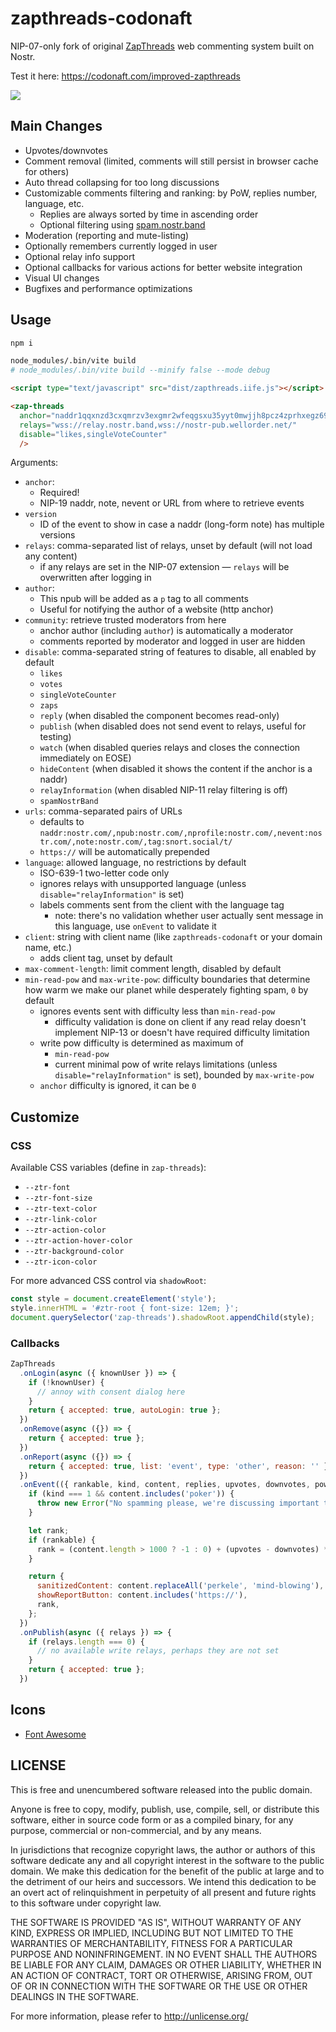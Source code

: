 # zapthreads-codonaft

NIP-07-only fork of original [ZapThreads](https://github.com/franzaps/zapthreads#readme) web commenting system built on Nostr.

Test it here: https://codonaft.com/improved-zapthreads

![](https://codonaft.com/assets/img/zapthreads-codonaft.webp)

## Main Changes
 - Upvotes/downvotes
 - Comment removal (limited, comments will still persist in browser cache for others)
 - Auto thread collapsing for too long discussions
 - Customizable comments filtering and ranking: by PoW, replies number, language, etc.
    - Replies are always sorted by time in ascending order
    - Optional filtering using [spam.nostr.band](https://spam.nostr.band)
 - Moderation (reporting and mute-listing)
 - Optionally remembers currently logged in user
 - Optional relay info support
 - Optional callbacks for various actions for better website integration
 - Visual UI changes
 - Bugfixes and performance optimizations

## Usage

```bash
npm i

node_modules/.bin/vite build
# node_modules/.bin/vite build --minify false --mode debug
```

```html
<script type="text/javascript" src="dist/zapthreads.iife.js"></script>

<zap-threads
  anchor="naddr1qqxnzd3cxqmrzv3exgmr2wfeqgsxu35yyt0mwjjh8pcz4zprhxegz69t4wr9t74vk6zne58wzh0waycrqsqqqa28pjfdhz"
  relays="wss://relay.nostr.band,wss://nostr-pub.wellorder.net/"
  disable="likes,singleVoteCounter"
  />
```

Arguments:

 - `anchor`:
   - Required!
   - NIP-19 naddr, note, nevent or URL from where to retrieve events
 - `version`
   - ID of the event to show in case a naddr (long-form note) has multiple versions
 - `relays`: comma-separated list of relays, unset by default (will not load any content)
   - if any relays are set in the NIP-07 extension — `relays` will be overwritten after logging in
 - `author`:
   - This npub will be added as a `p` tag to all comments
   - Useful for notifying the author of a website (http anchor)
 - `community`: retrieve trusted moderators from here
   - anchor author (including `author`) is automatically a moderator
   - comments reported by moderator and logged in user are hidden
 - `disable`: comma-separated string of features to disable, all enabled by default
   - `likes`
   - `votes`
   - `singleVoteCounter`
   - `zaps`
   - `reply` (when disabled the component becomes read-only)
   - `publish` (when disabled does not send event to relays, useful for testing)
   - `watch` (when disabled queries relays and closes the connection immediately on EOSE)
   - `hideContent` (when disabled it shows the content if the anchor is a naddr)
   - `relayInformation` (when disabled NIP-11 relay filtering is off)
   - `spamNostrBand`
 - `urls`: comma-separated pairs of URLs
   - defaults to `naddr:nostr.com/,npub:nostr.com/,nprofile:nostr.com/,nevent:nostr.com/,note:nostr.com/,tag:snort.social/t/`
   - `https://` will be automatically prepended
 - `language`: allowed language, no restrictions by default
   - ISO-639-1 two-letter code only
   - ignores relays with unsupported language (unless `disable="relayInformation"` is set)
   - labels comments sent from the client with the language tag
     - note: there's no validation whether user actually sent message in this language, use `onEvent` to validate it
 - `client`: string with client name (like `zapthreads-codonaft` or your domain name, etc.)
   - adds client tag, unset by default
 - `max-comment-length`: limit comment length, disabled by default
 - `min-read-pow` and `max-write-pow`: difficulty boundaries that determine how warm we make our planet while desperately fighting spam, `0` by default
   - ignores events sent with difficulty less than `min-read-pow`
     - difficulty validation is done on client if any read relay doesn't implement NIP-13 or doesn't have required difficulty limitation
   - write pow difficulty is determined as maximum of
     - `min-read-pow`
     - current minimal pow of write relays limitations (unless `disable="relayInformation"` is set), bounded by `max-write-pow`
   - `anchor` difficulty is ignored, it can be `0`

## Customize

### CSS

Available CSS variables (define in `zap-threads`):
  - `--ztr-font`
  - `--ztr-font-size`
  - `--ztr-text-color`
  - `--ztr-link-color`
  - `--ztr-action-color`
  - `--ztr-action-hover-color`
  - `--ztr-background-color`
  - `--ztr-icon-color`

For more advanced CSS control via `shadowRoot`:

```js
const style = document.createElement('style');
style.innerHTML = '#ztr-root { font-size: 12em; }';
document.querySelector('zap-threads').shadowRoot.appendChild(style);
```

### Callbacks
```js
ZapThreads
  .onLogin(async ({ knownUser }) => {
    if (!knownUser) {
      // annoy with consent dialog here
    }
    return { accepted: true, autoLogin: true };
  })
  .onRemove(async ({}) => {
    return { accepted: true };
  })
  .onReport(async ({}) => {
    return { accepted: true, list: 'event', type: 'other', reason: '' };
  })
  .onEvent(({ rankable, kind, content, replies, upvotes, downvotes, pow, language, client }) => {
    if (kind === 1 && content.includes('poker')) {
      throw new Error("No spamming please, we're discussing important things here");
    }

    let rank;
    if (rankable) {
      rank = (content.length > 1000 ? -1 : 0) + (upvotes - downvotes) * 100;
    }

    return {
      sanitizedContent: content.replaceAll('perkele', 'mind-blowing'),
      showReportButton: content.includes('https://'),
      rank,
    };
  })
  .onPublish(async ({ relays }) => {
    if (relays.length === 0) {
      // no available write relays, perhaps they are not set
    }
    return { accepted: true };
  })
```

## Icons
- [Font Awesome](https://fontawesome.com/license/free)

## LICENSE

This is free and unencumbered software released into the public domain.

Anyone is free to copy, modify, publish, use, compile, sell, or
distribute this software, either in source code form or as a compiled
binary, for any purpose, commercial or non-commercial, and by any
means.

In jurisdictions that recognize copyright laws, the author or authors
of this software dedicate any and all copyright interest in the
software to the public domain. We make this dedication for the benefit
of the public at large and to the detriment of our heirs and
successors. We intend this dedication to be an overt act of
relinquishment in perpetuity of all present and future rights to this
software under copyright law.

THE SOFTWARE IS PROVIDED "AS IS", WITHOUT WARRANTY OF ANY KIND,
EXPRESS OR IMPLIED, INCLUDING BUT NOT LIMITED TO THE WARRANTIES OF
MERCHANTABILITY, FITNESS FOR A PARTICULAR PURPOSE AND NONINFRINGEMENT.
IN NO EVENT SHALL THE AUTHORS BE LIABLE FOR ANY CLAIM, DAMAGES OR
OTHER LIABILITY, WHETHER IN AN ACTION OF CONTRACT, TORT OR OTHERWISE,
ARISING FROM, OUT OF OR IN CONNECTION WITH THE SOFTWARE OR THE USE OR
OTHER DEALINGS IN THE SOFTWARE.

For more information, please refer to <http://unlicense.org/>

